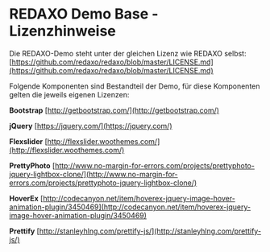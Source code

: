 REDAXO Demo Base - Lizenzhinweise
======================

Die REDAXO-Demo steht unter der gleichen Lizenz wie REDAXO selbst:
[https://github.com/redaxo/redaxo/blob/master/LICENSE.md](https://github.com/redaxo/redaxo/blob/master/LICENSE.md)

Folgende Komponenten sind Bestandteil der Demo, für diese Komponenten gelten die jeweils eigenen Lizenzen:

**Bootstrap**
[http://getbootstrap.com/](http://getbootstrap.com/)

**jQuery**
[https://jquery.com/](https://jquery.com/)

**Flexslider**
[http://flexslider.woothemes.com/](http://flexslider.woothemes.com/)

**PrettyPhoto**
[http://www.no-margin-for-errors.com/projects/prettyphoto-jquery-lightbox-clone/](http://www.no-margin-for-errors.com/projects/prettyphoto-jquery-lightbox-clone/)

**HoverEx**
[http://codecanyon.net/item/hoverex-jquery-image-hover-animation-plugin/3450469](http://codecanyon.net/item/hoverex-jquery-image-hover-animation-plugin/3450469)

**Prettify**
[http://stanleyhlng.com/prettify-js/](http://stanleyhlng.com/prettify-js/)